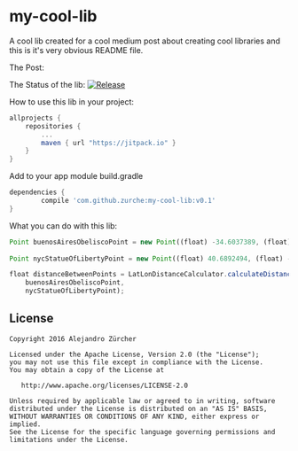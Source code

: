 # my-cool-lib
A cool lib created for a cool medium post about creating cool libraries and this is it's very obvious README file.

The Post:

The Status of the lib: 
[![Release](https://jitpack.io/v/zurche/my-cool-lib.svg)](https://jitpack.io/#zurche/my-cool-lib/v0.1)

How to use this lib in your project:
```groovy
allprojects {
	repositories {
		...
		maven { url "https://jitpack.io" }
	}
}
```

Add to your app module build.gradle
```groovy
dependencies {
        compile 'com.github.zurche:my-cool-lib:v0.1'
}
```

What you can do with this lib:
```javascript
Point buenosAiresObeliscoPoint = new Point((float) -34.6037389, (float) -58.3815704);
        
Point nycStatueOfLibertyPoint = new Point((float) 40.6892494, (float) -74.0445004);

float distanceBetweenPoints = LatLonDistanceCalculator.calculateDistance(
    buenosAiresObeliscoPoint, 
    nycStatueOfLibertyPoint);
```

License
--------

    Copyright 2016 Alejandro Zürcher

    Licensed under the Apache License, Version 2.0 (the "License");
    you may not use this file except in compliance with the License.
    You may obtain a copy of the License at

       http://www.apache.org/licenses/LICENSE-2.0

    Unless required by applicable law or agreed to in writing, software
    distributed under the License is distributed on an "AS IS" BASIS,
    WITHOUT WARRANTIES OR CONDITIONS OF ANY KIND, either express or implied.
    See the License for the specific language governing permissions and
    limitations under the License.
